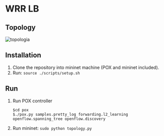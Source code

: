# WRR LB

## Topology

![topologia](https://github.com/user-attachments/assets/5128c0a8-fb29-4e17-b0a2-27d039dc9efc)



## Installation

1. Clone the repository into mininet machine (POX and mininet included).
1. Run: `source ./scripts/setup.sh`

## Run 
1. Run POX controller
    ```console
    $cd pox
    $./pox.py samples.pretty_log forwarding.l2_learning openflow.spanning_tree openflow.discovery
    ```
1. Run mininet: `sudo python topology.py`
